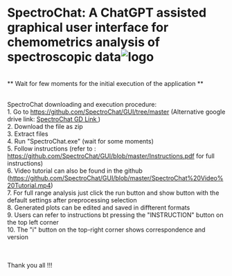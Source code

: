 # SpectroChat: A ChatGPT assisted graphical user interface for chemometrics analysis of spectroscopic data![logo](https://user-images.githubusercontent.com/128515711/226697817-fc07112d-f217-4442-aab6-59f87c80c5e8.JPG)
<br>** Wait for few moments for the initial execution of the application **

<br>SpectroChat downloading and execution procedure:
<br>1. Go to https://github.com/SpectroChat/GUI/tree/master (Alternative google drive link: <a href="https://drive.google.com/file/d/18dtl88GKNbTREOTLJUvKYbSceATTmr-z/view?usp=sharing">SpectroChat GD Link </a>)
<br>2. Download the file as zip
<br>3. Extract files
<br>4. Run "SpectroChat.exe" (wait for some moments)
<br>5. Follow instructions (refer to : https://github.com/SpectroChat/GUI/blob/master/Instructions.pdf for full instructions)
<br>6. Video tutorial can also be found in the github (https://github.com/SpectroChat/GUI/blob/master/SpectroChat%20Video%20Tutorial.mp4)
<br>7. For full range analysis just click the run button and show button with the default settings after preprocessing selection
<br>8. Generated plots can be edited and saved in diffterent formats
<br>9. Users can refer to instructions bt pressing the "INSTRUCTION" button on the top left corner
<br>10. The "i" button on the top-right corner shows correspondence and version

<br>
<br>
Thank you all !!!
